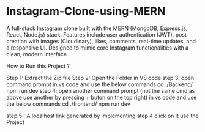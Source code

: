 # Instagram-Clone-using-MERN
A full-stack Instagram clone built with the MERN (MongoDB, Express.js, React, Node.js) stack. Features include user authentication (JWT), post creation with images (Cloudinary), likes, comments, real-time updates, and a responsive UI. Designed to mimic core Instagram functionalities with a clean, modern interface.

How to Run this Project ?

Step 1: Extract the Zip file
Step 2: Open the Folder in VS code
step 3: open   command prompt  in vs code and use the below commands
        cd ./Backend/
        npm run dev
step 4: open another command prompt (not the same cmd as above use another by pressing + buton on the top right) in vs code and use the below commands
        cd ./frontend/
        npm run dev

step 5 : A localhost link generated by implementing step 4 click on it use the Project 





        
